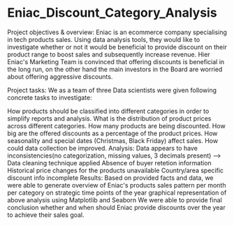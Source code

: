 # Eniac_Discount_Category_Analysis

Project objectives & overview: Eniac is an ecommerce company specialising in tech products sales. Using data analysis tools, they would like to investigate whether or not it would be beneficial to provide discount on their product range to boost sales and subsequently increase revenue. Hier Eniac's Marketing Team is convinced that offering discounts is beneficial in the long run, on the other hand the main investors in the Board are worried about offering aggressive discounts.

Project tasks:
We as a team of three Data scientists were given following concrete tasks to investigate:

How products should be classified into different categories in order to simplify reports and analysis.
What is the distribution of product prices across different categories.
How many products are being discounted.
How big are the offered discounts as a percentage of the product prices.
How seasonality and special dates (Christmas, Black Friday) affect sales.
How could data collection be improved.
Analysis:
Data appears to have inconsistencies(no categorization, missing values, 3 decimals present) --> Data cleaning technique applied
Absence of buyer retetion information
Historical price changes for the products unavailable
Country/area specific discount info incomplete
Results:
Based on provided facts and data, we were able to generate overview of Eniac's products sales pattern
per month
per category
on strategic time points of the year
graphical representation of above analysis using Matplotlib and Seaborn
We were able to provide final conclusion whether and when should Eniac provide discounts over the year to achieve their sales goal.
